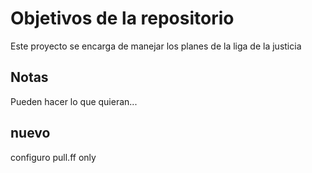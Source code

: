 # Objetivos de la repositorio

Este proyecto se encarga de manejar los planes de la liga de la justicia


## Notas
Pueden hacer lo que quieran...

## nuevo
configuro pull.ff only
